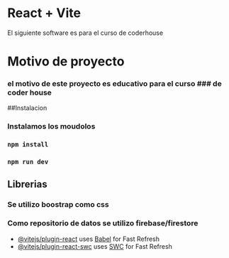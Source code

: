 # React + Vite

El siguiente software es para el curso de coderhouse
# Motivo de proyecto
### el motivo de este proyecto es educativo para el curso ### de coder house
##Instalacion
### Instalamos los moudolos
### `npm install`
### `npm run dev`
## Librerias
### Se utilizo boostrap como css
### Como repositorio de datos se utilizo firebase/firestore


- [@vitejs/plugin-react](https://github.com/vitejs/vite-plugin-react/blob/main/packages/plugin-react/README.md) uses [Babel](https://babeljs.io/) for Fast Refresh
- [@vitejs/plugin-react-swc](https://github.com/vitejs/vite-plugin-react-swc) uses [SWC](https://swc.rs/) for Fast Refresh
